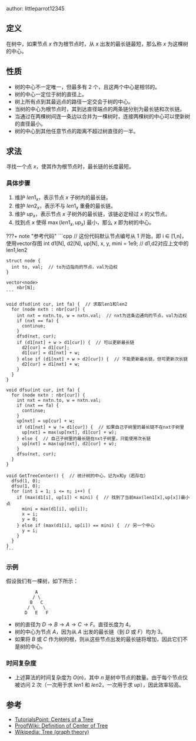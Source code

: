 author: littleparrot12345

## 定义

在树中，如果节点 $x$ 作为根节点时，从 $x$ 出发的最长链最短，那么称 $x$ 为这棵树的中心。

## 性质

-   树的中心不一定唯一，但最多有 $2$ 个，且这两个中心是相邻的。
-   树的中心一定位于树的直径上。
-   树上所有点到其最远点的路径一定交会于树的中心。
-   当树的中心为根节点时，其到达直径端点的两条链分别为最长链和次长链。
-   当通过在两棵树间连一条边以合并为一棵树时，连接两棵树的中心可以使新树的直径最小。
-   树的中心到其他任意节点的距离不超过树直径的一半。

## 求法

寻找一个点 $x$，使其作为根节点时，最长链的长度最短。

### 具体步骤

1.  维护 $len1_x$，表示节点 $x$ 子树内的最长链。
2.  维护 $len2_x$，表示不与 $len1_x$ 重叠的最长链。
3.  维护 $up_x$，表示节点 $x$ 子树外的最长链，该链必定经过 $x$ 的父节点。
4.  找到点 $x$ 使得 $\max(len1_x, up_x)$ 最小，那么 $x$ 即为树的中心。

???+ note "参考代码"
    ```cpp
    // 这份代码默认节点编号从 1 开始，即 i ∈ [1,n]，使用vector存图
    int d1[N], d2[N], up[N], x, y, mini = 1e9;  // d1,d2对应上文中的len1,len2
    
    struct node {
      int to, val;  // to为边指向的节点，val为边权
    }
    
    vector<node>
        nbr[N];
    ```

    void dfsd(int cur, int fa) {  // 求取len1和len2
      for (node nxtn : nbr[cur]) {
        int nxt = nxtn.to, w = nxtn.val;  // nxt为这条边通向的节点，val为边权
        if (nxt == fa) {
          continue;
        }
        dfsd(nxt, cur);
        if (d1[nxt] + w > d1[cur]) {  // 可以更新最长链
          d2[cur] = d1[cur];
          d1[cur] = d1[nxt] + w;
        } else if (d1[nxt] + w > d2[cur]) {  // 不能更新最长链，但可更新次长链
          d2[cur] = d1[nxt] + w;
        }
      }
    }

    void dfsu(int cur, int fa) {
      for (node nxtn : nbr[cur]) {
        int nxt = nxtn.to, w = nxtn.val;
        if (nxt == fa) {
          continue;
        }
        up[nxt] = up[cur] + w;
        if (d1[nxt] + w != d1[cur]) {  // 如果自己子树里的最长链不在nxt子树里
          up[nxt] = max(up[nxt], d1[cur] + w);
        } else {  // 自己子树里的最长链在nxt子树里，只能使用次长链
          up[nxt] = max(up[nxt], d2[cur] + w);
        }
        dfsu(nxt, cur);
      }
    }

    void GetTreeCenter() {  // 统计树的中心，记为x和y（若存在）
      dfsd(1, 0);
      dfsu(1, 0);
      for (int i = 1; i <= n; i++) {
        if (max(d1[i], up[i]) < mini) {  // 找到了当前max(len1[x],up[x])最小点
          mini = max(d1[i], up[i]);
          x = i;
          y = 0;
        } else if (max(d1[i], up[i]) == mini) {  // 另一个中心
          y = i;
        }
      }
    }
    ```

### 示例

假设我们有一棵树，如下所示：

```text
           A
          / \
         B   C
        / \   \
       D   E   F
```

-   树的直径为 $D \rightarrow B \rightarrow A \rightarrow C \rightarrow F$。直径长度为 $4$。
-   树的中心为节点 $A$，因为从 $A$ 出发的最长链（到 $D$ 或 $F$）均为 $3$。
-   如果将 $B$ 或 $C$ 作为树的根，则从这些节点出发的最长链将增加，因此它们不是树的中心。

### 时间复杂度

-   上述算法的时间复杂度为 $O(n)$，其中 $n$ 是树中节点的数量。由于每个节点仅被访问 $2$ 次（一次用于求 $len1$ 和 $len2$，一次用于求 $up$），因此效率较高。

## 参考

-   [TutorialsPoint: Centers of a Tree](https://www.tutorialspoint.com/centers-of-a-tree)
-   [ProofWiki: Definition of Center of Tree](https://proofwiki.org/wiki/Definition:Center_of_Tree)
-   [Wikipedia: Tree (graph theory)](https://en.wikipedia.org/wiki/Tree_%28graph_theory%29#Properties)
